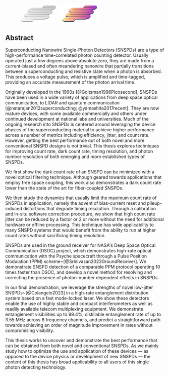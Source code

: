 <figure markdown>
<img  alt="snspdd" src="figs/snspdd_light.svg#only-light" style="margin-left: auto; margin-right: auto; width: 30%; opacity: 0.5"/>
<img  alt="snspdd" src="figs/snspdd_dark.svg#only-dark" style="margin-left: auto; margin-right: auto; width: 30%"/>
</figure>

## Abstract 

Superconducting Nanowire Single-Photon Detectors (SNSPDs) are a type of high-performance time-correlated photon counting detector. Usually operated just a few degrees above absolute zero, they are made from a current-biased and often meandering nanowire that partially transitions between a superconducting and resistive state when a photon is absorbed. This produces a voltage pulse, which is amplified and time-tagged, providing an accurate measurement of the photon arrival time.

Originally developed in the 1990s [@Goltsman1996Picosecond], SNSPDs have been used in a wide variety of applications from deep space optical communication, to LIDAR and quantum communication [@natarajan2012superconducting; @yamashita2017recent]. They are now mature devices, with some available commercially and others under continued development at national labs and universities. Much of the ongoing research into SNSPDs is centered around leveraging the device physics of the superconducting material to achieve higher performance across a number of metrics including efficiency, jitter, and count rate. However, getting the best performance out of both novel and more conventional SNSPD designs is not trivial. This thesis explores techniques for improving count rate, dark count rate, timing resolution, and photon number resolution of both emerging and more established types of SNSPDs. 

We first show the dark count rate of an SNSPD can be minimized with a novel optical filtering technique. Although geared towards applications that employ free space coupling, this work also demonstrates a dark count rate lower than the state of the art for fiber-coupled SNSPDs. 

We then study the dynamics that usually limit the maximum count rate of SNSPDs in application, namely the advent of bias-current reset and pileup-induced distortions that degrade timing resolution. Through a calibration and in-situ software correction procedure, we show that high count rate jitter can be reduced by a factor or 2 or more without the need for additional hardware or offline processing. This technique has wide applicability to many SNSPD systems that would benefit from the ability to run at higher count rates without sacrificing timing resolution.

SNSPDs are used in the ground receiver for NASA's Deep Space Optical Communication (DSOC) project, which demonstrates high-rate optical communication with the Psyche spacecraft through a Pulse Position Modulation (PPM) scheme~[@Srinivasan2023GroundReceiver]. We demonstrate SNSPD detection of a comparable PPM protocol operating 10 times faster than DSOC, and develop a novel method for resolving and correcting the presence of photon-number dependent effects in SNSPDs.

In our final demonstration, we leverage the strengths of novel low-jitter SNSPDs~[@Colangelo2023] in a high-rate entanglement distribution system based on a fast mode-locked laser. We show these detectors enable the use of highly stable and compact interferometers as well as readily available telecom multiplexing equipment. We demonstrate entanglement visibilities up to 99.4%, distillable entanglement rate of up to 3.55 MHz across 8 frequency channels, and predict a straightforward path towards achieving an order of magnitude improvement in rates without compromising visibility.

This thesis works to uncover and demonstrate the best performance that can be obtained from both novel and conventional SNSPDs. As we mainly study how to optimize the use and application of these devices — as opposed to the device physics or development of new SNSPDs — the content of this thesis has broad applicability to all users of this single photon detecting technology.

<!-- This thesis explores special optical coupling, data processing, and calibration methods to improve the performance of novel (though no longer experimental) SNSPD designs. In the process, some techniques learned from previous projects are applied to subsequent projects in an iterative fashion. Also, we arrive at certain conclusions that are broadly applicable to superior SNSPD readout for the foreseeable future, even as the complexity of these devices continues to increase. Finally, we demonstrate an entanglement distribution system that leverages the best characteristics these detectors have to offer.  -->
